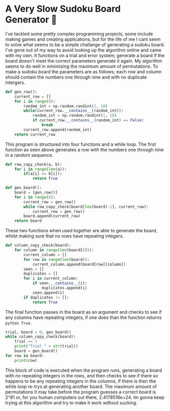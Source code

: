 # A Very Slow Sudoku Board Generator 🐌

I've tackled some pretty complex programming projects, some include making games and creating applications, but for the life of me I cant seem to solve what seems to be a simple challange of generating a sudoku board. I've gone out of my way to avoid looking up the algorithm online and came with my own. It functions on a trial and error system; generate a board if the board doesn't meet the correct parameters generate it again. My algorithm seems to do well in minimizing the maximum amount of permutations. To make a sudoku board the parameters are as follows; each row and column should contain the numbers one through nine and with no duplicate intergers.

```python
def gen_row():
    current_row = []
    for i in range(9):
        random_int = np.random.randint(1, 10)
        while(current_row.__contains__(random_int)):
            random_int = np.random.randint(1, 10)
            if current_row.__contains__(random_int) == False:
                break
        current_row.append(random_int)
    return current_row
```
This program is structured into four functions and a while loop. The first function as seen above generates a row with the numbers one through nine in a random sequence.

```python
def row_copy_check(a, b):
    for i in range(len(a)):
        if(a[i] == b[i]):
            return True

def gen_board():
    board = [gen_row()]
    for i in range(8):
        current_row = gen_row()
        while row_copy_check(board[len(board)-1], current_row):
            current_row = gen_row()
        board.append(current_row)
    return board
```
These two functions when used together are able to generate the board, whilst making sure that no rows have repeating integers.

```python
def column_copy_check(board):
    for column in range(len(board[0])):
        current_column = []
        for row in range(len(board)):
            current_column.append(board[row][column])
        seen = []
        duplicates = []
        for i in current_column:
            if seen.__contains__(i):
                duplicates.append(i)
            seen.append(i)
        if duplicates != []:
            return True
```
The final function passes in the board as an argument and checks to see if any columns have repeating integers, if one does than the function returns ```python True```.

```python
trial, board = 0, gen_board()
while column_copy_check(board):
    trial += 1
    print("Trial " + str(trial))
    board = gen_board()
for row in board:
    print(row)
```
This block of code is executed when the program runs, generating a board with no repeating integers in the rows, and then checks to see if there so happens to be any repeating integers in the columns, if there is then the while loop re-trys at generating another board. The maximum amount of permutations it may take before the program guesses a correct board is 2^81 or, for you human computers out there, 2.4178516e+24. Im gonna keep trying at this algorithm and try to make it work without sucking. 
